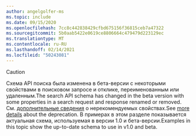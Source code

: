 ```yaml
---
author: angelgolfer-ms
ms.topic: include
ms.date: 09/15/2020
ms.openlocfilehash: 7cc8c442838429cfbd675156f36815ceb7a47322
ms.sourcegitcommit: 5b0aab5422e0619ce8806664c479479d223129ec
ms.translationtype: MT
ms.contentlocale: ru-RU
ms.lasthandoff: 02/14/2021
ms.locfileid: "50243081"
---
```

<!-- markdownlint-disable MD041-->

> [!CAUTION]
> <span data-ttu-id="b0be7-101">Схема API поиска была изменена в бета-версии с некоторыми свойствами в поисковом запросе и отклике, переименованным или удаленным.</span><span class="sxs-lookup"><span data-stu-id="b0be7-101">The search API schema has changed in the beta version with some properties in a search request and response renamed or removed.</span></span> <span data-ttu-id="b0be7-102">См. [дополнительные сведения](/graph/api/resources/search-api-overview?view=graph-rest-beta&preserve-view=true#schema-change-deprecation-warning) о нерекомендуемых свойствах.</span><span class="sxs-lookup"><span data-stu-id="b0be7-102">See [more details](/graph/api/resources/search-api-overview?view=graph-rest-beta&preserve-view=true#schema-change-deprecation-warning) about the deprecation.</span></span> <span data-ttu-id="b0be7-103">В примерах в этом разделе показывается актуальная схема, используемая в версии 1.0 и бета-версии.</span><span class="sxs-lookup"><span data-stu-id="b0be7-103">Examples in this topic show the up-to-date schema to use in v1.0 and beta.</span></span>